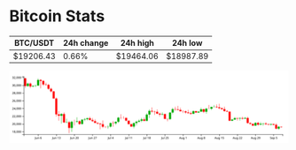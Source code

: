 # Bitcoin Stats

BTC/USDT|24h change|24h high|24h low|
|---|---|---|---|
|$19206.43|0.66%|$19464.06|$18987.89|

<img src="./chart.svg">
